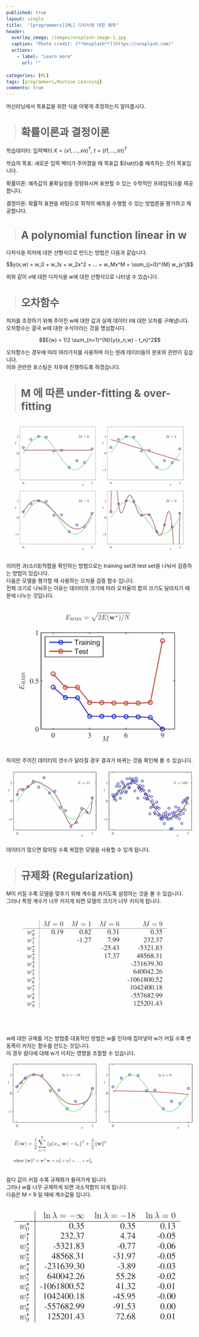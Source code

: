 ```yaml
---
published: true
layout: single
title:  "[programmers][ML] 다차식에 대한 예측"
header:
  overlay_image: /images/unsplash-image-1.jpg
  caption: "Photo credit: [**Unsplash**](https://unsplash.com)"
  actions:
    - label: "Learn more"
      url: ""
      
categories: [ML]
tags: [programmers,Machine Learning]
comments: true
---
```


머신러닝에서 목표값을 위한 식을 어떻게 추정하는지 알아봅시다. 

> # 확률이론과 결정이론 

학습데이터: 입력벡터 $X = (x1,...,xn)^T$, $t = (t1,...,tn)^T$  

학습의 목표: 새로운 입력 벡터가 주어졌을 때 목표값 $\hat{t}를 예측하는 것이 목표입니다.   

확률이론: 예측값의 불확실성을 정량화시켜 표현할 수 있는 수학적인 프레임워크를 제공합니다.  

결정이론: 확률적 표현을 바탕으로 최적의 예측을 수행할 수 있는 방법론을 평가하고 제공합니다.  

> # A polynomial function linear in w

다차식을 피처에 대한 선형식으로 만드는 방법은 다음과 같습니다.  

$$y(x,w) = w_0 + w_1x + w_2x^2 + ... + w_Mx^M = \sum_{j=0}^{M} w_jx^j$$

위와 같이 $x$에 대한 다차식을 $w$에 대한 선형식으로 나타낼 수 있습니다.  

> # 오차함수 

피처를 조정하기 위해 주어진 $w$에 대한 값과 실제 데이터 $t$에 대한 오차를 구해냅니다.  
오차함수는 결국 $w$에 대한 수식이라는 것을 명심합시다.  

$$E(w) = 1/2 \sum_{n=1}^{N}{y(x_n,w) - t_n}^2$$

오차함수는 경우에 따라 여러가지를 사용하며 이는 원래 데이터들의 분포와 관련이 깊습니다.  
이와 관련한 포스팅은 차후에 진행하도록 하겠습니다.  

> # M 에 따른 under-fitting & over-fitting

![](/images/2021-01/ml_fitting/1.png)

이러한 과(소/대)적합을 확인하는 방법으로는 training set과 test set을 나눠서 검증하는 방법이 있습니다.  
다음은 모델을 평가할 때 사용하는 오차율 검증 함수 입니다.  
전체 크기로 나눠주는 이유는 데이터의 크기에 따라 오차율의 합의 크기도 달라지기 때문에 나누는 것입니다.  

![](/images/2021-01/ml_fitting/2.png)

하지만 주어진 데이터의 갯수가 달라질 경우 결과가 바뀌는 것을 확인해 볼 수 있습니다.  

![](/images/2021-01/ml_fitting/3.png)

데이터가 많으면 많아질 수록 복잡한 모델을 사용할 수 있게 됩니다.  

> # 규제화 (Regularization)

M이 커질 수록 모델을 맞추기 위해 계수를 커지도록 설정하는 것을 볼 수 있습니다.  
그러나 특정 계수가 너무 커지게 되면 모델의 크기가 너무 커지게 됩니다.  

![](/images/2021-01/ml_fitting/4.png)

w에 대한 규제를 거는 방법중 대표적인 방법은 w를 인자에 집어넣어 w가 커질 수록 변동폭이 커지는 함수를 만드는 것입니다.  
이 경우 람다에 대해 w가 미치는 영향을 조절할 수 있습니다. 

![](/images/2021-01/ml_fitting/5.png)

람다 값이 커질 수록 규제화가 들어가게 됩니다.  
그러나 w를 너무 규제하게 되면 과소적합이 되게 됩니다.  
다음은 M = 9 일 때에 계수값들 입니다.

![](/images/2021-01/ml_fitting/6.png)



